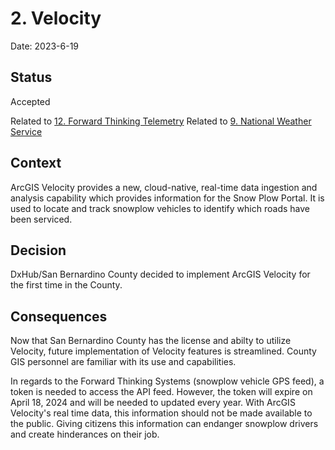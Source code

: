 # 2. Velocity

Date: 2023-6-19

## Status

Accepted

Related to [12. Forward Thinking Telemetry](0012-forward-thinking-telemetry.md)
Related to [9. National Weather Service](0009-national-weather-service.md)

## Context

ArcGIS Velocity provides a new, cloud-native, real-time data ingestion and analysis capability which provides information for the Snow Plow Portal. It is used to locate and track snowplow vehicles to identify which roads have been serviced.

## Decision

DxHub/San Bernardino County decided to implement ArcGIS Velocity for the first time in the County.

## Consequences

Now that San Bernardino County has the license and abilty to utilize Velocity, future implementation of Velocity features is streamlined. County GIS personnel are familiar with its use and capabilities. 

In regards to the Forward Thinking Systems (snowplow vehicle GPS feed), a token is needed to access the API feed. However, the token will expire on April 18, 2024 and will be needed to updated every year. With ArcGIS Velocity's real time data, this information should not be made available to the public. Giving citizens this information can endanger snowplow drivers and create hinderances on their job.
